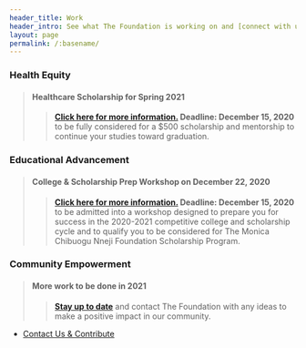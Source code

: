 ```yaml
---
header_title: Work
header_intro: See what The Foundation is working on and [connect with us](https://www.linkedin.com/company/monica-chibuogu-nneji-foundation) on our activities and opportunties.
layout: page
permalink: /:basename/
---
```

### Health Equity
> #### Healthcare Scholarship for Spring 2021
>> **[Click here for more information.](mailto:honormonicanneji@gmail.com?subject=[Spring%202021%20Health%20Scholarship]) Deadline: December 15, 2020** to be fully considered for a $500 scholarship and mentorship to continue your studies toward graduation.

### Educational Advancement
> #### College & Scholarship Prep Workshop on December 22, 2020
>> **[Click here for more information.](https://docs.google.com/forms/d/e/1FAIpQLSfPsJw5mqVmns2KBkxLLDnGSM9Me30A5bPlOYyr0mUBr2kONQ/viewform?usp=sf_link) Deadline: December 15, 2020** to be admitted into a workshop designed to prepare you for success in the 2020-2021 competitive college and scholarship cycle and to qualify you to be considered for The Monica Chibuogu Nneji Foundation Scholarship Program.

### Community Empowerment
> #### More work to be done in 2021
>> **[Stay up to date](https://www.linkedin.com/company/monica-chibuogu-nneji-foundation)** and contact The Foundation with any ideas to make a positive impact in our community.

<ul class="actions">
  <li><a href="{{ site.baseurl }}/donate/" class="button">Contact Us & Contribute</a></li>
</ul>
